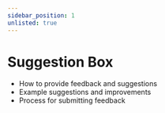 ```yaml
---
sidebar_position: 1
unlisted: true
---
```


# Suggestion Box

- How to provide feedback and suggestions
- Example suggestions and improvements
- Process for submitting feedback
